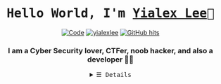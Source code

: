 <h1 align="center"><samp><b>Hello World, I'm <a target="_blank" href="https://yialexlee.github.io">Yialex Lee</a>👋</b></samp></h1>
  
<p align="center">
<a href="https://github.com/yialexlee?tab=repositories" target="_blank"><img alt="Code" src="https://img.shields.io/badge/-code-000000?style=flat-square&logo=Plex&logoColor=white"></a>
<a href="https://github.com/yialexlee" target="_blank"><img alt="yialexlee" src="https://badges.pufler.dev/visits/yialexlee/yialexlee?logo=GitHub&label=visits&color=success&logoColor=white&style=flat-square"/></a>
<a href="https://github.com/kevinjycui/yialexlee" target="_blank"><img alt="GitHub hits" src="https://img.shields.io/github/last-commit/yialexlee/yialexlee?label=profile%20updated&style=flat-square"></a>
 </p>
<h3 align="center">I am a Cyber Security lover, CTFer, noob hacker, and also a developer 👨‍💻</h3>

<details>
<summary  align="center"> <samp align="center">&#9776; Details</samp></summary> 

  
  
## Technical Proficiency
- Security Tool : BurpSuite, Wireshark, Nessus, OllyDbg, IDA, Nmap, Ncat, Metasploit, Cobalt Strike, Nikto, SQL Map, THC Hydra, John the Ripper, Aircrack-ng, Oracle Virtual Box ...
- Operating System : Microsoft Windows, Kali Linux, ,Parrot OS, Ubuntu, CentOS
- AI / ML / Data Science : Python (Tensorflow, Keras, Scikitlearn, Pandas, Flask, Pytorch, Opencv)
- Web : Golang, Javascript, Typescript (React.js (Redux, MobX, Next.js), Node.js (Express.js, Nest.js, Apollo), React Native), Deno.js, PHP, HTML, CSS, Ruby, XML
- Mobile App : Dart (Flutter), Java, Kotlin, XML
- Program / Software : C (My first coding language), C++, C#, Visual Basic, Java (JavaFX), Python, Haskell, Perl 
- APIs: REST, GraphQL
- UI: CSS, Bootstrap, Bulma, Ant Design, Chakra UI
- Databases: PostgreSQL, MongoDB, MySQL, Redis, phpMyAdmin
- ORMs: Sequelize, TypeORM
- Cloud: AWS, Google Cloud 

## Status Quo
- 🧑‍💻 Working as a freelance web and mobile app developer.
- 🎓 Bachelor of Information Technology (Hons.) Security Technology student.
- 🤝 Looking to collaborate on web / app outsource.
- 🚩 Member of CTF team [Monk On Mars](https://ctftime.org/team/141659) and Leader of [S.O.W](https://ctftime.org/team/105842) 
- 📫 How to reach me: lee52934870@gmail.com
<p> <p>
<h2>Hack The Box</h2><p> <p>
<a href="https://www.hackthebox.eu/profile/218914"><img src="http://www.hackthebox.eu/badge/image/218914" alt="Hack The Box"></a><p> <p>
<h2>Github Stats</h2>
  <p> <p>
<a href="#"><img src="https://github-readme-stats.vercel.app/api?username=yialexlee&show_icons=true&count_private=true&theme=dark" width="50%" height="50%"></a>
  <p> <p>
  <a href="#"><img src="https://github-readme-stats.vercel.app/api/top-langs/?username=yialexlee&layout=compact&theme=dark" width="50%" height="50%"></a>

  
## Contact & Social Media
- Personal Webite / Websume : https://yialexlee.tech
- Email : lee52934870@gmail.com / mail@yialexlee.tech
- Hack The Box : https://www.hackthebox.eu/profile/218914
- CTFTime  : https://ctftime.org/user/69147  https://ctftime.org/user/96333
- FB : https://www.facebook.com/profile.php?id=100008610135610
- Medium : https://yialexlee.medium.com
</details>

